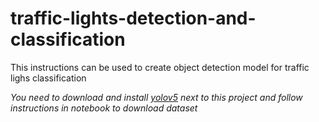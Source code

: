 # traffic-lights-detection-and-classification

This instructions can be used to create object detection model for traffic lighs classification

*You need to download and install [yolov5](https://github.com/ultralytics/yolov5) next to this project and follow instructions in notebook to download dataset*
